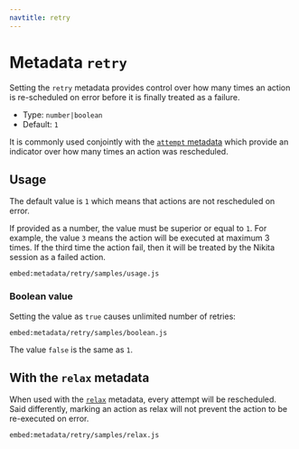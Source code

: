 ```yaml
---
navtitle: retry
---
```


# Metadata `retry`

Setting the `retry` metadata provides control over how many times an action is re-scheduled on error before it is finally treated as a failure.

* Type: `number|boolean`
* Default: `1`

It is commonly used conjointly with the [`attempt` metadata](/current/metadata/attempt/) which provide an indicator over how many times an action was rescheduled.

## Usage

The default value is `1` which means that actions are not rescheduled on error.

If provided as a number, the value must be superior or equal to `1`. For example, the value `3` means the action will be executed at maximum 3 times. If the third time the action fail, then it will be treated by the Nikita session as a failed action.

`embed:metadata/retry/samples/usage.js`

### Boolean value

Setting the value as `true` causes unlimited number of retries:

`embed:metadata/retry/samples/boolean.js`

The value `false` is the same as `1`.

## With the `relax` metadata

When used with the [`relax`](/current/metadata/relax/) metadata, every attempt will be rescheduled. Said differently, marking an action as relax will not prevent the action to be re-executed on error.

`embed:metadata/retry/samples/relax.js`
